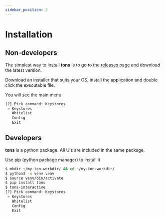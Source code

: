 ```yaml
---
sidebar_position: 2
---
```


# Installation

## Non-developers

The simplest way to install **tons** is to go to the [releases page](https://github.com/tonfactory/tons-releases/releases) 
and download the latest version. 

Download an installer that suits your OS, install the application and double click the executable file.

You will see the main menu
```bash
[?] Pick command: Keystores
 > Keystores
   Whitelist
   Config
   Exit
```


## Developers

**tons** is a python package. All UIs are included in the same package. 

Use pip (python package manager) to install it
```bash
$ mkdir ~/my-ton-workdir/ && cd ~/my-ton-workdir/
$ python3 -m venv venv
$ source venv/bin/activate
$ pip install tons
$ tons-interactive
[?] Pick command: Keystores
 > Keystores
   Whitelist
   Config
   Exit
```

